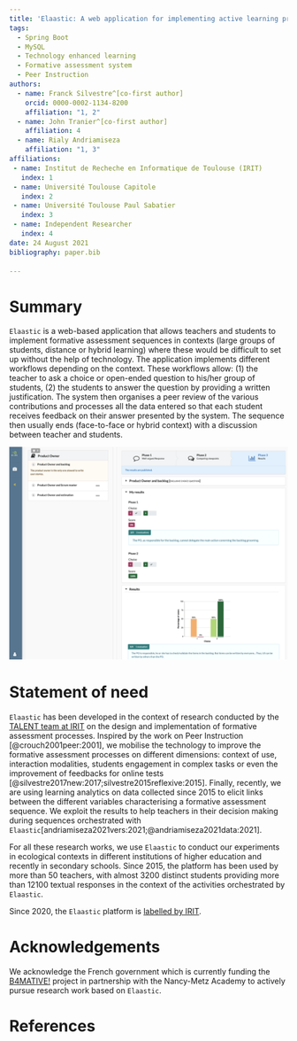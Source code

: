 ```yaml
---
title: 'Elaastic: A web application for implementing active learning processes'
tags:
  - Spring Boot
  - MySQL
  - Technology enhanced learning
  - Formative assessment system
  - Peer Instruction
authors:
  - name: Franck Silvestre^[co-first author] 
    orcid: 0000-0002-1134-8200
    affiliation: "1, 2" 
  - name: John Tranier^[co-first author]
    affiliation: 4
  - name: Rialy Andriamiseza
    affiliation: "1, 3"
affiliations:
 - name: Institut de Recheche en Informatique de Toulouse (IRIT)
   index: 1
 - name: Université Toulouse Capitole
   index: 2
 - name: Université Toulouse Paul Sabatier
   index: 3
 - name: Independent Researcher
   index: 4
date: 24 August 2021
bibliography: paper.bib

---
```


# Summary

`Elaastic` is a web-based application that allows teachers and students to implement formative assessment sequences in contexts (large groups of students, distance or hybrid learning) where these would be difficult to set up  without the help of technology.
The application implements different workflows depending on the context. These workflows allow: (1) the teacher to ask a choice or open-ended question to his/her group of students, (2) the students to answer the question by providing a written justification. The system then organises a peer review of the various contributions and processes all the data entered so that each student receives feedback on their answer presented by the system. The sequence then usually ends (face-to-face or hybrid context) with a discussion between teacher and students.  

![Elaastic - Interface presenting feedback to a student at the end of a sequence.\label{fig:elaastic}](elaastic.png)

# Statement of need

`Elaastic` has been developed in the context of research conducted by the [TALENT team at IRIT](https://www.irit.fr/en/departement/dep-interaction-collective-intelligence/talent-team/) on the design and implementation of formative assessment processes. Inspired by the work on Peer Instruction [@crouch2001peer:2001], we mobilise the technology to improve the formative assessment processes on different dimensions: context of use, interaction modalities, students engagement in complex tasks or even the improvement of feedbacks for online tests [@silvestre2017new:2017;silvestre2015reflexive:2015]. Finally, recently, we are using learning analytics on data collected since 2015 to elicit links between the different variables characterising a formative assessment sequence. We exploit the results to help teachers in their decision making during sequences orchestrated with `Elaastic`[andriamiseza2021vers:2021;@andriamiseza2021data:2021].

For all these research works, we use `Elaastic` to conduct our experiments in ecological contexts in different institutions of higher education and recently in secondary schools. Since 2015, the platform has been used by more than 50 teachers, with almost 3200 distinct students providing more than 12100 textual responses in the context of the activities orchestrated by `Elaastic`.

Since 2020, the `Elaastic` platform is [labelled by IRIT](https://www.irit.fr/en/plateformes/elaastic-platform/).  

# Acknowledgements

We acknowledge the French government which is currently funding the [B4MATIVE!](https://www.irit.fr/b4mative/) project in partnership with the Nancy-Metz Academy to actively pursue research work based on `Elaastic`.

# References
